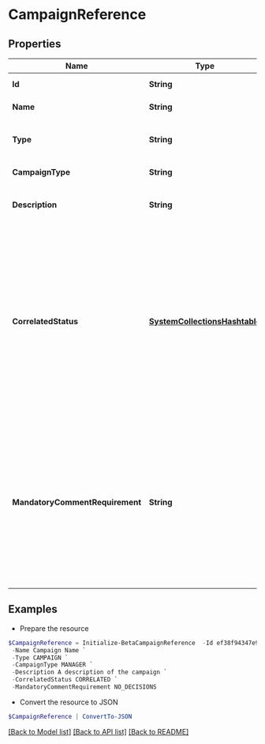 # CampaignReference
## Properties

Name | Type | Description | Notes
------------ | ------------- | ------------- | -------------
**Id** | **String** | The unique ID of the campaign. | 
**Name** | **String** | The name of the campaign. | 
**Type** | **String** | The type of object that is being referenced. | 
**CampaignType** | **String** | The type of the campaign. | 
**Description** | **String** | The description of the campaign set by the admin who created it. | 
**CorrelatedStatus** | [**SystemCollectionsHashtable**](.md) | The correlatedStatus of the campaign. Only SOURCE_OWNER campaigns can be Uncorrelated. An Uncorrelated certification campaign only includes Uncorrelated identities (An identity is uncorrelated if it has no accounts on an authoritative source). | 
**MandatoryCommentRequirement** | **String** | Determines whether comments are required for decisions during certification reviews. You can require comments for all decisions, revoke-only decisions, or no decisions. By default, comments are not required for decisions. | 

## Examples

- Prepare the resource
```powershell
$CampaignReference = Initialize-BetaCampaignReference  -Id ef38f94347e94562b5bb8424a56397d8 `
 -Name Campaign Name `
 -Type CAMPAIGN `
 -CampaignType MANAGER `
 -Description A description of the campaign `
 -CorrelatedStatus CORRELATED `
 -MandatoryCommentRequirement NO_DECISIONS
```

- Convert the resource to JSON
```powershell
$CampaignReference | ConvertTo-JSON
```

[[Back to Model list]](../README.md#documentation-for-models) [[Back to API list]](../README.md#documentation-for-api-endpoints) [[Back to README]](../README.md)

